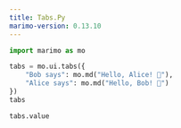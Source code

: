 ```yaml
---
title: Tabs.Py
marimo-version: 0.13.10
---
```


```python {.marimo}
import marimo as mo
```

```python {.marimo}
tabs = mo.ui.tabs({
    "Bob says": mo.md("Hello, Alice! 👋"),
    "Alice says": mo.md("Hello, Bob! 👋")
})
tabs
```

```python {.marimo}
tabs.value
```